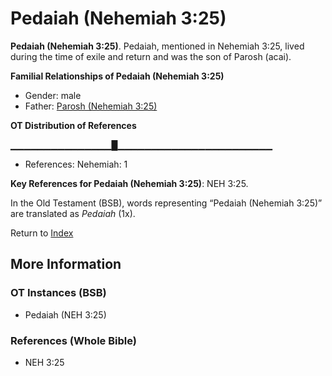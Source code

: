 # Pedaiah (Nehemiah 3:25)
**Pedaiah (Nehemiah 3:25)**. 
Pedaiah, mentioned in Nehemiah 3:25, lived during the time of exile and return and was the son of Parosh (acai). 




**Familial Relationships of Pedaiah (Nehemiah 3:25)**


* Gender: male
* Father: [Parosh (Nehemiah 3:25)](Parosh.3.md)


**OT Distribution of References**

▁▁▁▁▁▁▁▁▁▁▁▁▁▁▁█▁▁▁▁▁▁▁▁▁▁▁▁▁▁▁▁▁▁▁▁▁▁▁
* References: Nehemiah: 1



**Key References for Pedaiah (Nehemiah 3:25)**: 
NEH 3:25. 


In the Old Testament (BSB), words representing “Pedaiah (Nehemiah 3:25)” are translated as 
*Pedaiah* (1x). 




Return to [Index](00-Index.md)

## More Information

### OT Instances (BSB)

* Pedaiah (NEH 3:25)



### References (Whole Bible)

* NEH 3:25



